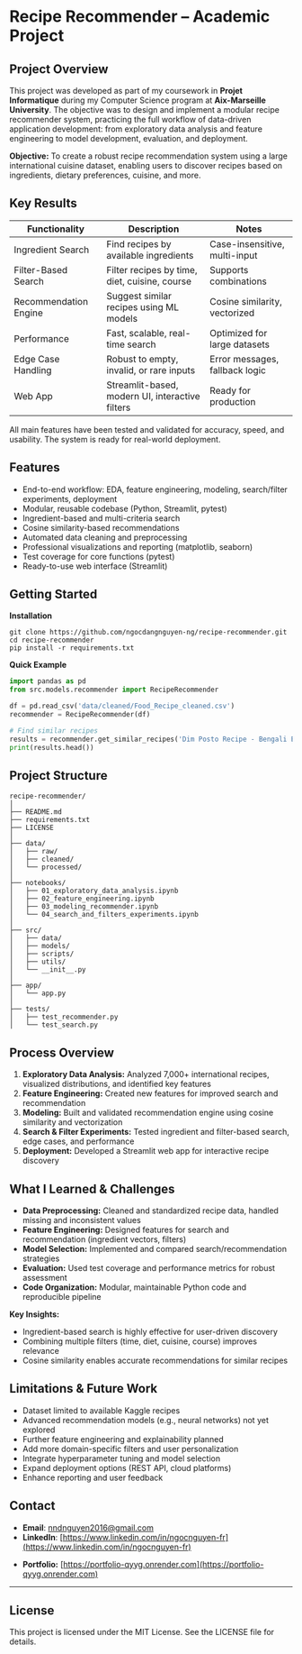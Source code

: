 # Recipe Recommender – Academic Project

## Project Overview
This project was developed as part of my coursework in **Projet Informatique** during my Computer Science program at **Aix-Marseille University**. The objective was to design and implement a modular recipe recommender system, practicing the full workflow of data-driven application development: from exploratory data analysis and feature engineering to model development, evaluation, and deployment.

**Objective:**
To create a robust recipe recommendation system using a large international cuisine dataset, enabling users to discover recipes based on ingredients, dietary preferences, cuisine, and more.

## Key Results
| Functionality                | Description                                      | Notes                          |
|------------------------------|--------------------------------------------------|---------------------------------|
| Ingredient Search            | Find recipes by available ingredients            | Case-insensitive, multi-input   |
| Filter-Based Search          | Filter recipes by time, diet, cuisine, course    | Supports combinations          |
| Recommendation Engine        | Suggest similar recipes using ML models          | Cosine similarity, vectorized   |
| Performance                  | Fast, scalable, real-time search                 | Optimized for large datasets    |
| Edge Case Handling           | Robust to empty, invalid, or rare inputs         | Error messages, fallback logic  |
| Web App                      | Streamlit-based, modern UI, interactive filters  | Ready for production            |

All main features have been tested and validated for accuracy, speed, and usability. The system is ready for real-world deployment.

## Features
* End-to-end workflow: EDA, feature engineering, modeling, search/filter experiments, deployment
* Modular, reusable codebase (Python, Streamlit, pytest)
* Ingredient-based and multi-criteria search
* Cosine similarity-based recommendations
* Automated data cleaning and preprocessing
* Professional visualizations and reporting (matplotlib, seaborn)
* Test coverage for core functions (pytest)
* Ready-to-use web interface (Streamlit)

## Getting Started
**Installation**
```
git clone https://github.com/ngocdangnguyen-ng/recipe-recommender.git
cd recipe-recommender
pip install -r requirements.txt
```
**Quick Example**
```python
import pandas as pd
from src.models.recommender import RecipeRecommender

df = pd.read_csv('data/cleaned/Food_Recipe_cleaned.csv')
recommender = RecipeRecommender(df)

# Find similar recipes
results = recommender.get_similar_recipes('Dim Posto Recipe - Bengali Egg Curry With Poppy Seeds')
print(results.head())
```

## Project Structure
```
recipe-recommender/
│
├── README.md
├── requirements.txt
├── LICENSE
│
├── data/
│   ├── raw/
│   ├── cleaned/
│   └── processed/
│
├── notebooks/
│   ├── 01_exploratory_data_analysis.ipynb
│   ├── 02_feature_engineering.ipynb
│   ├── 03_modeling_recommender.ipynb
│   └── 04_search_and_filters_experiments.ipynb
│
├── src/
│   ├── data/
│   ├── models/
│   ├── scripts/
│   ├── utils/
│   └── __init__.py
│
├── app/
│   └── app.py
│
├── tests/
│   ├── test_recommender.py
│   └── test_search.py
```

## Process Overview
1. **Exploratory Data Analysis:** Analyzed 7,000+ international recipes, visualized distributions, and identified key features
2. **Feature Engineering:** Created new features for improved search and recommendation
3. **Modeling:** Built and validated recommendation engine using cosine similarity and vectorization
4. **Search & Filter Experiments:** Tested ingredient and filter-based search, edge cases, and performance
5. **Deployment:** Developed a Streamlit web app for interactive recipe discovery

## What I Learned & Challenges
* **Data Preprocessing:** Cleaned and standardized recipe data, handled missing and inconsistent values
* **Feature Engineering:** Designed features for search and recommendation (ingredient vectors, filters)
* **Model Selection:** Implemented and compared search/recommendation strategies
* **Evaluation:** Used test coverage and performance metrics for robust assessment
* **Code Organization:** Modular, maintainable Python code and reproducible pipeline

**Key Insights:**
* Ingredient-based search is highly effective for user-driven discovery
* Combining multiple filters (time, diet, cuisine, course) improves relevance
* Cosine similarity enables accurate recommendations for similar recipes

## Limitations & Future Work
* Dataset limited to available Kaggle recipes
* Advanced recommendation models (e.g., neural networks) not yet explored
* Further feature engineering and explainability planned
* Add more domain-specific filters and user personalization
* Integrate hyperparameter tuning and model selection
* Expand deployment options (REST API, cloud platforms)
* Enhance reporting and user feedback

## Contact
- **Email**: [nndnguyen2016@gmail.com](mailto:nndnguyen2016@gmail.com)
- **LinkedIn**: [https://www.linkedin.com/in/ngocnguyen-fr](https://www.linkedin.com/in/ngocnguyen-fr)
* **Portfolio:** [https://portfolio-qyyg.onrender.com](https://portfolio-qyyg.onrender.com)

---

## License
This project is licensed under the MIT License. See the LICENSE file for details.